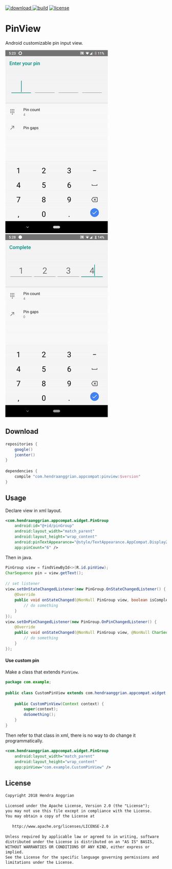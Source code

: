 [![download](https://api.bintray.com/packages/hendraanggrian/appcompat/pinview/images/download.svg) ](https://bintray.com/hendraanggrian/appcompat/pinview/_latestVersion)
[![build](https://travis-ci.com/hendraanggrian/pinview.svg)](https://travis-ci.com/hendraanggrian/pinview)
[![license](https://img.shields.io/github/license/hendraanggrian/pinview)](http://www.apache.org/licenses/LICENSE-2.0)

PinView
=======
Android customizable pin input view.

![demo1][demo1]
![demo2][demo2]

Download
--------
```gradle
repositories {
    google()
    jcenter()
}

dependencies {
    compile "com.hendraanggrian.appcompat:pinview:$version"
}
```

Usage
-----
Declare view in xml layout.

```xml
<com.hendraanggrian.appcompat.widget.PinGroup
    android:id="@+id/pinGroup"
    android:layout_width="match_parent"
    android:layout_height="wrap_content"
    android:pinTextAppearance="@style/TextAppearance.AppCompat.Display2"
    app:pinCount="6" />
```

Then in java.

```java
PinGroup view = findViewById<>(R.id.pinView);
CharSequence pin = view.getText();

// set listener
view.setOnStateChangedListener(new PinGroup.OnStateChangedListener() {
    @Override
    public void onStateChanged(@NonNull PinGroup view, boolean isComplete) {
        // do something
    }
});
view.setOnPinChangedListener(new PinGroup.OnPinChangedListener() {
    @Override
    public void onStateChanged(@NonNull PinGroup view, @NonNull CharSequence pin) {
        // do something
    }
});
```

#### Use custom pin

Make a class that extends `PinView`.

```java
package com.example;

public class CustomPinView extends com.hendraanggrian.appcompat.widget.PinView {
    
    public CustomPinView(Context context) {
        super(context);
        doSomething();
    }
}
```

Then refer to that class in xml, there is no way to do change it programmatically.

```xml
<com.hendraanggrian.appcompat.widget.PinGroup
    android:layout_width="match_parent"
    android:layout_height="wrap_content"
    app:pinView="com.example.CustomPinView" />
```

License
-------
    Copyright 2018 Hendra Anggrian

    Licensed under the Apache License, Version 2.0 (the "License");
    you may not use this file except in compliance with the License.
    You may obtain a copy of the License at

       http://www.apache.org/licenses/LICENSE-2.0

    Unless required by applicable law or agreed to in writing, software
    distributed under the License is distributed on an "AS IS" BASIS,
    WITHOUT WARRANTIES OR CONDITIONS OF ANY KIND, either express or implied.
    See the License for the specific language governing permissions and
    limitations under the License.

[demo1]: /art/demo1.gif
[demo2]: /art/demo2.gif
